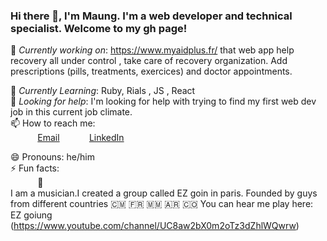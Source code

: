 
 
### Hi there 👋, I'm Maung. I'm a web developer and technical specialist. Welcome to my gh page! <br>
 
 
🔭 *Currently working on*:  https://www.myaidplus.fr/ that web app help recovery
all under control , take care of  recovery organization.
Add prescriptions (pills, treatments, exercices) and doctor appointments.


🌱 *Currently Learning*:  Ruby, Rials , JS , React<br>
🤔 *Looking for help*: I'm looking for help with trying to find my first web dev job in this current job climate.<br>
📫 How to reach me: <br>
&nbsp;&nbsp;&nbsp;&nbsp;&nbsp;&nbsp;&nbsp;&nbsp;&nbsp;&nbsp; [Email](maungmaungkha18290@gmail.com)
&nbsp;&nbsp;&nbsp;&nbsp;&nbsp;&nbsp;&nbsp;&nbsp;&nbsp;&nbsp; [LinkedIn](https://www.linkedin.com/in/maung-maung-kha-/)
 
 
😄 Pronouns: he/him <br>
⚡ Fun facts:<br>
&nbsp;&nbsp;&nbsp;&nbsp;&nbsp;&nbsp;&nbsp;&nbsp;&nbsp;&nbsp; :musical_note:  
I am a musician.I created a group called EZ goin in paris. Founded by guys from different countries  🇨🇲 🇫🇷 🇲🇲 🇦🇷 🇨🇴 You can hear me play here: EZ goiung (https://www.youtube.com/channel/UC8aw2bX0m2oTz3dZhlWQwrw)<br>
 
 
 
